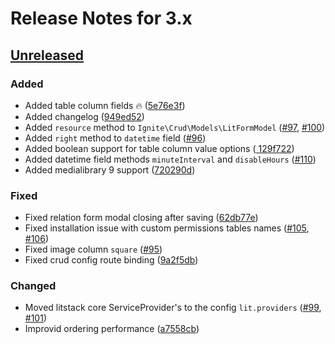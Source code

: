 # Release Notes for 3.x

## [Unreleased](https://github.com/litstack/litstack/compare/v3.1.3...3.x)

### Added
- Added table column fields :fire: ([5e76e3f](https://github.com/litstack/litstack/commit/5e76e3ffb47a0bd803c79c54487d972d7a16fb8e))
- Added changelog ([949ed52](https://github.com/litstack/litstack/commit/949ed5224da968500780f91f45b596268c9f6613))
- Added `resource` method to `Ignite\Crud\Models\LitFormModel` ([#97](https://github.com/litstack/litstack/issues/97), [#100](https://github.com/litstack/litstack/pull/100))
- Added `right` method to `datetime` field ([#96](https://github.com/litstack/litstack/pull/96))
- Added boolean support for table column value options ([
129f722](https://github.com/litstack/litstack/commit/129f722e26f5af7f386cc46e2b4aac9fe783ea49))
- Added datetime field methods `minuteInterval` and `disableHours` ([#110](https://github.com/litstack/litstack/pull/110))
- Added medialibrary 9 support ([720290d](https://github.com/litstack/litstack/commit/720290d4aec58d7811bb7b7dea4b9ad56e00be34))

### Fixed
- Fixed relation form modal closing after saving ([62db77e](https://github.com/litstack/litstack/commit/62db77e92fe5b29d7fdd27393e7e8c3a41f4573d))
- Fixed installation issue with custom permissions tables names ([#105](https://github.com/litstack/litstack/issues/105), [#106](https://github.com/litstack/litstack/pull/106))
- Fixed image column `square` ([#95](https://github.com/litstack/litstack/pull/95))
- Fixed crud config route binding ([9a2f5db](https://github.com/litstack/litstack/commit/9a2f5dbe2c6801d7b164a6ce57b564a394d68e2a))

### Changed
- Moved litstack core ServiceProvider's to the config `lit.providers` ([#99](https://github.com/litstack/litstack/issues/99), [#101](https://github.com/litstack/litstack/pull/101))
- Improvid ordering performance ([a7558cb](https://github.com/litstack/litstack/commit/a7558cbf014d2c58f0655cd3b25a60bce29f8db5))
